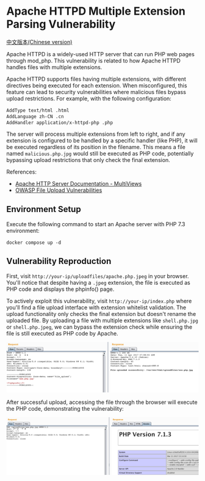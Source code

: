 # Apache HTTPD Multiple Extension Parsing Vulnerability

[中文版本(Chinese version)](README.zh-cn.md)

Apache HTTPD is a widely-used HTTP server that can run PHP web pages through mod_php. This vulnerability is related to how Apache HTTPD handles files with multiple extensions.

Apache HTTPD supports files having multiple extensions, with different directives being executed for each extension. When misconfigured, this feature can lead to security vulnerabilities where malicious files bypass upload restrictions. For example, with the following configuration:

```
AddType text/html .html
AddLanguage zh-CN .cn
AddHandler application/x-httpd-php .php
```

The server will process multiple extensions from left to right, and if any extension is configured to be handled by a specific handler (like PHP), it will be executed regardless of its position in the filename. This means a file named `malicious.php.jpg` would still be executed as PHP code, potentially bypassing upload restrictions that only check the final extension.

References:

- [Apache HTTP Server Documentation - MultiViews](https://httpd.apache.org/docs/current/content-negotiation.html#multiviews)
- [OWASP File Upload Vulnerabilities](https://owasp.org/www-community/vulnerabilities/Unrestricted_File_Upload)

## Environment Setup

Execute the following command to start an Apache server with PHP 7.3 environment:

```
docker compose up -d
```

## Vulnerability Reproduction

First, visit `http://your-ip/uploadfiles/apache.php.jpeg` in your browser. You'll notice that despite having a `.jpeg` extension, the file is executed as PHP code and displays the phpinfo() page.

To actively exploit this vulnerability, visit `http://your-ip/index.php` where you'll find a file upload interface with extension whitelist validation. The upload functionality only checks the final extension but doesn't rename the uploaded file. By uploading a file with multiple extensions like `shell.php.jpg` or `shell.php.jpeg`, we can bypass the extension check while ensuring the file is still executed as PHP code by Apache.

![Upload Interface](1.png)

After successful upload, accessing the file through the browser will execute the PHP code, demonstrating the vulnerability:

![Vulnerability Proof](2.png)
